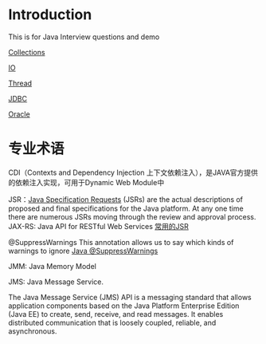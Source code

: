# Introduction
This is for Java Interview questions and demo

[Collections](https://github.com/lhf552004/JavaCollectionsQuestionDemo)

[IO](https://github.com/lhf552004/JavaIOQuestionsDemo)

[Thread](https://github.com/lhf552004/JavaThreadQuestionsDemo)

[JDBC](https://github.com/lhf552004/JavaJDBCQuestionsDemo)

[Oracle](https://github.com/lhf552004/OracleQuestions)

# 专业术语
CDI（Contexts and Dependency Injection 上下文依赖注入），是JAVA官方提供的依赖注入实现，可用于Dynamic Web Module中

JSR：[Java Specification Requests](https://jcp.org/en/jsr/overview) (JSRs) are the actual descriptions of proposed and final specifications for the Java platform. At any one time there are numerous JSRs moving through the review and approval process.
JAX-RS: Java API for RESTful Web Services
[常用的JSR](https://www.shuzhiduo.com/A/VGzlAy9lJb/)

@SuppressWarnings This annotation allows us to say which kinds of warnings to ignore [Java @SuppressWarnings](https://www.baeldung.com/java-suppresswarnings)

JMM: Java Memory Model

JMS: Java Message Service. 

The Java Message Service (JMS) API is a messaging standard that allows application components based on the Java Platform Enterprise Edition (Java EE) to create, send, receive, and read messages. It enables distributed communication that is loosely coupled, reliable, and asynchronous.